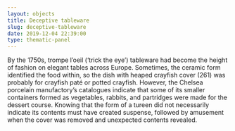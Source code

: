 ```yaml
---
layout: objects
title: Deceptive tableware
slug: deceptive-tableware
date: 2019-12-04 22:39:00
type: thematic-panel
---
```

By the 1750s, trompe l’oeil (‘trick the eye’) tableware had become the height of fashion on elegant tables across Europe. Sometimes, the ceramic form identified the food within,  so the dish with heaped crayfish cover (261) was probably for crayfish paté or potted crayfish. However, the Chelsea porcelain manufactory’s catalogues indicate that some of its smaller containers formed as vegetables, rabbits, and partridges were made for the dessert course. Knowing that the form of a tureen did not necessarily indicate its contents must have created suspense, followed by amusement when the cover was removed and unexpected contents revealed.
